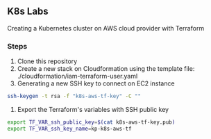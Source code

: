 ## K8s Labs

Creating a Kubernetes cluster on AWS cloud provider with Terraform

### Steps

1. Clone this repository
1. Create a new stack on Cloudformation using the template file: ./cloudformation/iam-terraform-user.yaml
1. Generating a new SSH key to connect on EC2 instance
```bash
ssh-keygen -t rsa -f "k8s-aws-tf-key" -C ""
```
1. Export the Terraform's variables with SSH public key 
```bash
export TF_VAR_ssh_public_key=$(cat k8s-aws-tf-key.pub)
export TF_VAR_ssh_key_name=kp-k8s-aws-tf
```